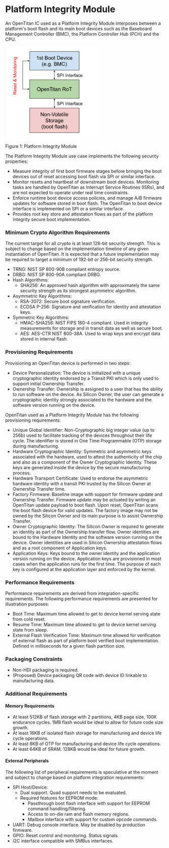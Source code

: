 # Platform Integrity Module

An OpenTitan IC used as a Platform Integrity Module interposes between a
platform's boot flash and its main boot devices such as the Baseboard Management
Controller (BMC), the Platform Controller Hub (PCH) and the CPU.

<img src="use_cases_fig1.svg" alt="Fig1" style="width: 300px;"/>

Figure 1: Platform Integrity Module

The Platform Integrity Module use case implements the following security
properties:

*   Measure integrity of first boot firmware stages before bringing the boot
    devices out of reset accessing boot flash via SPI or similar interface.
*   Monitor resets and heartbeat of downstream boot devices. Monitoring tasks
    are handled by OpenTitan as Interrupt Service Routines (ISRs), and are not
    expected to operate under real time constraints.
*   Enforce runtime boot device access policies, and manage A/B firmware updates
    for software stored in boot flash. The OpenTitan to boot device interface is
    implemented on SPI or a similar interface.
*   Provides root key store and attestation flows as part of the platform
    integrity secure boot implementation.

### Minimum Crypto Algorithm Requirements

The current target for all crypto is at least 128-bit security strength. This is
subject to change based on the implementation timeline of any given
instantiation of OpenTitan. It is expected that a future implementation may be
required to target a minimum of 192-bit or 256-bit security strength.

*   TRNG: NIST SP 800-90B compliant entropy source.
*   DRBG: NIST SP 800-90A compliant DRBG.
*   Hash Algorithms:
    *   SHA256: An approved hash algorithm with approximately the same security
        strength as its strongest asymmetric algorithm.
*   Asymmetric Key Algorithms:
    *   RSA-3072: Secure boot signature verification.
    *   ECDSA P-256: Signature and verification for identity and attestation
        keys.
*   Symmetric Key Algorithms:
    *   HMAC-SHA256: NIST FIPS 180-4 compliant. Used in integrity measurements
        for storage and in transit data as well as secure boot.
    *   AES: AES-CTR NIST 800-38A. Used to wrap keys and encrypt data stored in
        internal flash.

### Provisioning Requirements

Provisioning an OpenTitan device is performed in two steps:

*   Device Personalization: The device is initialized with a unique
    cryptographic identity endorsed by a Transit PKI which is only used to
    support initial Ownership Transfer.
*   Ownership Transfer: Ownership is assigned to a user that has the ability to
    run software on the device. As Silicon Owner, the user can generate a
    cryptographic identity strongly associated to the hardware and the software
    version running on the device.

OpenTitan used as a Platform Integrity Module has the following provisioning
requirements:

*   Unique Global Identifier: Non-Cryptographic big integer value (up to 256b)
    used to facilitate tracking of the devices throughout their life cycle. The
    identifier is stored in One Time Programmable (OTP) storage during
    manufacturing.
*   Hardware Cryptographic Identity: Symmetric and asymmetric keys associated
    with the hardware, used to attest the authenticity of the chip and also as a
    component of the Owner Cryptographic Identity. These keys are generated
    inside the device by the secure manufacturing process.
*   Hardware Transport Certificate: Used to endorse the asymmetric hardware
    identity with a transit PKI trusted by the Silicon Owner at Ownership
    Transfer time.
*   Factory Firmware: Baseline image with support for firmware update and
    Ownership Transfer. Firmware update may be actuated by writing an OpenTitan
    update payload to boot flash. Upon reset, OpenTitan scans the boot flash
    device for valid updates. The factory image may not be owned by the Silicon
    Owner and its main purpose is to assist Ownership Transfer.
*   Owner Cryptographic Identity: The Silicon Owner is required to generate an
    identity as part of the Ownership transfer flow. Owner identities are bound
    to the Hardware Identity and the software version running on the device.
    Owner identities are used in Silicon Ownership attestation flows and as a
    root component of Application keys.
*   Application Keys: Keys bound to the owner identity and the application
    version running on the device. Application keys are provisioned in most
    cases when the application runs for the first time. The purpose of each key
    is configured at the application layer and enforced by the kernel.

### Performance Requirements

Performance requirements are derived from integration-specific requirements. The
following performance requirements are presented for illustration purposes:

*   Boot Time: Maximum time allowed to get to device kernel serving state from
    cold reset.
*   Resume Time: Maximum time allowed to get to device kernel serving state from
    sleep.
*   External Flash Verification Time: Maximum time allowed for verification of
    external flash as part of platform boot verified boot implementation.
    Defined in milliseconds for a given flash partition size.

### Packaging Constraints

*   Non-HDI packaging is required.
*   (Proposed) Device packaging QR code with device ID linkable to manufacturing
    data.

### Additional Requirements

#### Memory Requirements

*   At least 512KB of flash storage with 2 partitions, 4KB page size, 100K
    endurance cycles. 1MB flash would be ideal to allow for future code size
    growth.
*   At least 16KB of isolated flash storage for manufacturing and device life
    cycle operations.
*   At least 8KB of OTP for manufacturing and device life cycle operations.
*   At least 64KB of SRAM. 128KB would be ideal for future growth.

#### External Peripherals

The following list of peripheral requirements is speculative at the moment and
subject to change based on platform integration requirements:

*   SPI Host/Device:
    *   Dual support. Quad support needs to be evaluated.
    *   Required features for EEPROM mode:
        -   Passthrough boot flash interface with support for EEPROM command
            handling/filtering.
        -   Access to on-die ram and flash memory regions.
        -   Mailbox interface with support for custom opcode commands.
*   UART: Debug console interface. May be disabled by production firmware.
*   GPIO: Reset control and monitoring. Status signals.
*   I2C interface compatible with SMBus interfaces.
